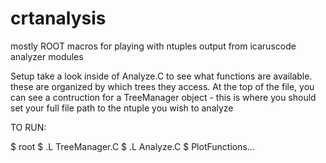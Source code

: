 # crtanalysis
mostly ROOT macros for playing with ntuples output from icaruscode analyzer modules

Setup
  take a look inside of Analyze.C to see what functions are available. these are organized by which trees they access. At the top of the file, you can see a contruction for a TreeManager object - this is where you should set your full file path to the ntuple you wish to analyze

TO RUN:

$ root
$ .L TreeManager.C
$ .L Analyze.C
$ PlotFunctions...
